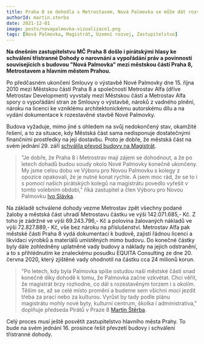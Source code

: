 ```yaml
---
title: Praha 8 se dohodla s Metrostavem, Nová Palmovka se může dát rozvíjet
authorId: martin.sterba
date: 2021-12-01
image: posts/novapalmovka-vizualizace1.png
tags: [Nová Palmovka, Magistrát, Územní rozvoj, Zastupitelstvo]
---
```


**Na dnešním zastupitelstvu MČ Praha 8 došlo i pirátskými hlasy ke schválení třístranné Dohody o narovnání a vypořádání práv a povinností souvisejících s budovou "Nová Palmovka" mezi městskou částí Praha 8, Metrostavem a hlavním městem Prahou.**

Po předčasném ukončení Smlouvy o výstavbě Nové Palmovky dne 15. října 2010 mezi Městskou částí Praha 8 a společností Metrostav Alfa (dříve Metrostav Development) vyvstaly mezi Městskou částí a Metrostav Alfa spory o vypořádání stran ze Smlouvy o výstavbě, nároků z vadného plnění, nároku na licenci ke vzniklému architektonickému autorskému dílu a na vydání dokumentace k rozestavěné stavbě Nové Palmovky. 

Budova vyžaduje, mimo jiné s ohledem na svůj nedokončený stav, okamžité řešení, a to za situace, kdy Městská část sama nedisponuje dostatečnými finančními prostředky na její dostavbu. Proto je dobře, že městská část na svém jednání 29. září [schválila převod budovy na Magistrát](https://praha8.pirati.cz/aktuality/novou-palmovku-by-mel-vyresit-magistrat-zastupitele-schvalili-prevod-pozemku.html). 

>"Je dobře, že Praha 8 i Metrostrav mají zájem se dohodnout, a že po letech dohadů budou soudy okolo Nové Palmovky konečně ukončeny. My jsme celou dobu ve Výboru pro Novou Palmovku s kolegy z opozice opakovali, že je nutné konat rychle. A jsem moc rád, že se to i s pomocí našich pirátských kolegů na magistrátu povedlo vyřešit v tomto volebním období," říká zastupitel a člen Výboru pro Novou Palmovku [Ivo Slávka](https://praha8.pirati.cz/lide/ivo-slavka.html). 

Na základě schválené dohody vezme Metrostav zpět všechny podané žaloby a městská část uhradí Metrostavu částku ve výši 142.071.685,- Kč. Z toho je zádržné ve výši 69.243.796,- Kč a polovina žalovaných nákladů ve výši 72.827.889,- Kč, vše bez nároku na příslušenství. Metrostav Alfa pak městské části Praha 8 vydá dokumentaci k budově, zajistí řádnou licenci a likvidaci výrobků a materiálů umístěných mimo budovu. Do konečné částky byly dále zohledněny uplatněné vady budovy a náklady na jejich odstranění, a to s přihlédnutím ke znaleckému posudku EQUITA Consulting ze dne 20. června 2020, který zjištěné vady ohodnotil na částku cca 24 milionů korun.

>"Po letech, kdy byla Palmovka spíše ostudou naší městské části snad konečně díky dohodě k tomu, že Palmovka začne vzkvétat. Chci věřit, že magistrát brzy rozhodne, co dál s rozestavěným torzem i s okolím. Těším se, až se celé místo promění a budeme sem všichni moci jezdit třeba za prací nebo za kulturou. Vyrůst by tady podle plánu magistrátu mohly nové byty, kulturní centrum, školka i administrativa," doplňuje předseda Pirátů v Praze 8 [Martin Štěrba](https://praha8.pirati.cz/lide/martin-sterba.html). 

Celý proces musí ještě posvětit zastupitelstvo hlavního města Prahy. To bude na svém jednání 16. prosince řešit převzetí budovy i schválení třístranné dohody. 

